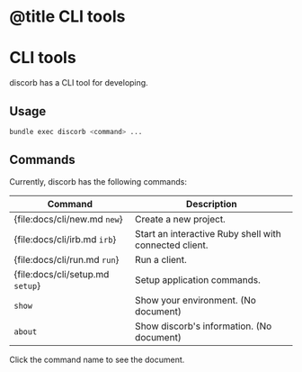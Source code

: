 # @title CLI tools

# CLI tools

discorb has a CLI tool for developing.

## Usage

```bash
bundle exec discorb <command> ...
```

## Commands

Currently, discorb has the following commands:

| Command | Description |
|---------|-------------|
| {file:docs/cli/new.md `new`} | Create a new project. |
| {file:docs/cli/irb.md `irb`} | Start an interactive Ruby shell with connected client. |
| {file:docs/cli/run.md `run`} | Run a client. |
| {file:docs/cli/setup.md `setup`} | Setup application commands. |
| `show` | Show your environment. (No document) |
| `about` | Show discorb's information. (No document) |

Click the command name to see the document.